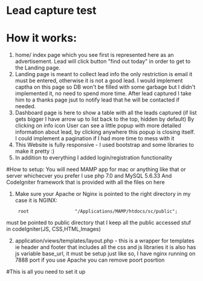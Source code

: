 # Lead capture test

# How it works:

1) home/ index page  which you see first  is represented here as an advertisement. Lead will click button "find out today" in order to get to the Landing page. 
2) Landing page is meant to collect lead info the only restriction is email it must be entered, otherwise it is not a good lead. I would implement captha on this page  so DB won't be filled with some garbage but  I didn't implemented it, no need to spend more time. After lead captured   I take him to a thanks page  jsut to notify lead that he will be contacted if needed.
3) Dashboard page is here to show a table with all the leads captured (if list gets bigger I have  arrow up to list back to the top, hidden by default) By clicking on info icon User can  see a little popup with more detailed information about lead, by clicking anywhere this popup is closing itself. I could implement a pagination if I had more time to mess with it
4) This Website is  fully  responsive - I used bootstrap and some libraries to make it pretty :) 
5) In addition to everything I added login/registration functionality

#How to setup:
You will need MAMP app for mac or anything like that or server whichecver you prefer
I use php 7.0 and MySQL 5.6.33
And CodeIgniter framework that is provided with all the files on here

1) Make sure your Apache or Nginx is pointed to the right directory in my case it is NGINX:

		root                 "/Applications/MAMP/htdocs/sc/public";
    
must be pointed to public directory that I keep all the public accessed stuf in codeIgniter(JS, CSS,HTML,Images)

2) application/views/templates/layout.php - this is a wrapper for templates ie header and footer  that includes all the css and js libraries  it is also  has js variable  base_url, it must be setup just like so, I have nginx running on 7888 port if you use Apache you can remove poort posrtion

<script type="text/javascript">
  var base_url = 'http://localhost:7888/';
</script>

#This is all you need to set it up
